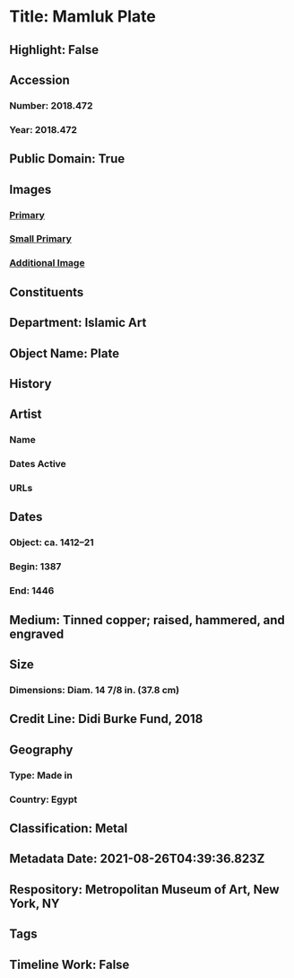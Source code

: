 # Title: Mamluk Plate
## Highlight: False
## Accession
### Number: 2018.472
### Year: 2018.472
## Public Domain: True
## Images
### [Primary](https://images.metmuseum.org/CRDImages/is/original/LC-2018_472.jpg)
### [Small Primary](https://images.metmuseum.org/CRDImages/is/web-large/LC-2018_472.jpg)
### [Additional Image](https://images.metmuseum.org/CRDImages/is/original/LC-2018_472back.jpg)
## Constituents
## Department: Islamic Art
## Object Name: Plate
## History
## Artist
### Name
### Dates Active
### URLs
## Dates
### Object: ca. 1412–21
### Begin: 1387
### End: 1446
## Medium: Tinned copper; raised, hammered, and engraved
## Size
### Dimensions: Diam. 14 7/8 in. (37.8 cm)
## Credit Line: Didi Burke Fund, 2018
## Geography
### Type: Made in
### Country: Egypt
## Classification: Metal
## Metadata Date: 2021-08-26T04:39:36.823Z
## Respository: Metropolitan Museum of Art, New York, NY
## Tags
## Timeline Work: False